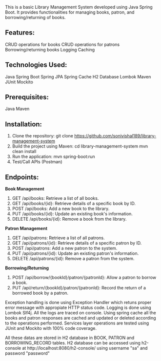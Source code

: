 This is a basic Library Management System developed using Java Spring Boot. It provides functionalities for managing books, patron, and borrowing/returning of books.

Features:
---------
CRUD operations for books
CRUD operations for patrons
Borrowing/returning books
Logging
Caching

Technologies Used:
------------------
Java
Spring Boot
Spring JPA
Spring Cache
H2 Database
Lombok
Maven
JUnit
Mockito

Prerequisites:
--------------
Java
Maven

Installation:
-------------
1. Clone the repository:
   git clone https://github.com/sonivishal189/library-management-system
2. Build the project using Maven:
   cd library-management-system
   mvn clean install
3. Run the application:
   mvn spring-boot:run
4. Test/Call APIs (Postman)

Endpoints:
----------
**Book Management**
1. GET /api/books: Retrieve a list of all books.
2. GET /api/books/{id}: Retrieve details of a specific book by ID.
3. POST /api/books: Add a new book to the library.
4. PUT /api/books/{id}: Update an existing book's information.
5. DELETE /api/books/{id}: Remove a book from the library.

**Patron Management**
1. GET /api/patrons: Retrieve a list of all patrons.
2. GET /api/patrons/{id}: Retrieve details of a specific patron by ID.
3. POST /api/patrons: Add a new patron to the system.
4. PUT /api/patrons/{id}: Update an existing patron's information.
5. DELETE /api/patrons/{id}: Remove a patron from the system.

**Borrowing/Returning**
1. POST /api/borrow/{bookId}/patron/{patronId}: Allow a patron to borrow a book.
2. PUT /api/return/{bookId}/patron/{patronId}: Record the return of a borrowed book by a patron.

Exception handling is done using Exception Handler which retuns proper error message with appropiate HTTP status code.
Logging is done using Lombok Slf4j. All the logs are traced on console.
Using spring cache all the books and patron responses are cached and updated or deleted according to the operations performed.
Services layer operations are tested using JUnit and Mockito with 100% code coverage.

All these datas are stored in H2 database in BOOK, PATRON and BORROWING_RECORD tables. 
H2 database can be accessed using h2-console at http://localhost:8080/h2-console/ using username "sa" and password "password"

